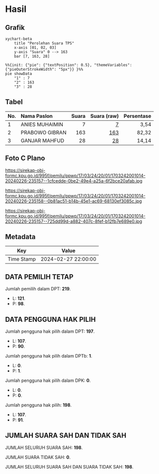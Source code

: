 # Hasil

## Grafik

```mermaid
xychart-beta
    title "Perolehan Suara TPS"
    x-axis [01, 02, 03]
    y-axis "Suara" 0 --> 163
    bar [7, 163, 28]
```

```mermaid
%%{init: {"pie": {"textPosition": 0.5}, "themeVariables": {"pieOuterStrokeWidth": "5px"}} }%%
pie showData
    "1" : 7
    "2" : 163
    "3" : 28
```

## Tabel

| No. | Nama Paslon    | Suara | Suara (raw) | Persentase |
|:--- |:-------------- | -----:| -----------:| ----------:|
| 1   | ANIES MUHAIMIN | 7     | [7][p-1]    | 3,54       |
| 2   | PRABOWO GIBRAN | 163   | [163][p-2]  | 82,32      |
| 3   | GANJAR MAHFUD  | 28    | [28][p-3]   | 14,14      |


[p-1]: https://github.com/gigit-pemilu/pemilu-2024-17-bengkulu/blob/main/pilpres/hitung-suara/sub/17-bengkulu/sub/03-bengkulu-utara/sub/24-pinang-raya/sub/2001-air-sebayur/sub/014-tps/sub/paslon-1.txt
[p-2]: https://github.com/gigit-pemilu/pemilu-2024-17-bengkulu/blob/main/pilpres/hitung-suara/sub/17-bengkulu/sub/03-bengkulu-utara/sub/24-pinang-raya/sub/2001-air-sebayur/sub/014-tps/sub/paslon-2.txt
[p-3]: https://github.com/gigit-pemilu/pemilu-2024-17-bengkulu/blob/main/pilpres/hitung-suara/sub/17-bengkulu/sub/03-bengkulu-utara/sub/24-pinang-raya/sub/2001-air-sebayur/sub/014-tps/sub/paslon-3.txt

## Foto C Plano

https://sirekap-obj-formc.kpu.go.id/995f/pemilu/ppwp/17/03/24/20/01/1703242001014-20240226-235157--1cfcedde-0be2-49e4-a25a-6f2bce20afab.jpg

https://sirekap-obj-formc.kpu.go.id/995f/pemilu/ppwp/17/03/24/20/01/1703242001014-20240226-235158--0b81ac51-b14b-45e1-ac69-68130ef3085c.jpg

https://sirekap-obj-formc.kpu.go.id/995f/pemilu/ppwp/17/03/24/20/01/1703242001014-20240226-235157--725dd99d-a882-407c-8fef-b12fb7e689e0.jpg


## Metadata

| Key        | Value               |
| ---------- | ------------------- |
| Time Stamp | 2024-02-27 22:00:00 |


## DATA PEMILIH TETAP

Jumlah pemilih dalam DPT: **219**.
 * L: **121**.
 * P: **98**.

## DATA PENGGUNA HAK PILIH

Jumlah pengguna hak pilih dalam DPT: **197**.
 * L: **107**.
 * P: **90**.

Jumlah pengguna hak pilih dalam DPTb: **1**.
 * L: **0**.
 * P: **1**.

Jumlah pengguna hak pilih dalam DPK: **0**.
 * L: **0**.
 * P: **0**.

Jumlah pengguna hak pilih: **198**.
 * L: **107**.
 * P: **91**.

## JUMLAH SUARA SAH DAN TIDAK SAH

JUMLAH SELURUH SUARA SAH: **198**.

JUMLAH SUARA TIDAK SAH: **0**.

JUMLAH SELURUH SUARA SAH DAN SUARA TIDAK SAH: **198**.


